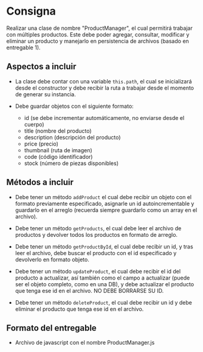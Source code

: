 # Consigna

Realizar una clase de nombre "ProductManager", el cual permitirá trabajar con múltiples productos. Este debe poder agregar, consultar, modificar y eliminar un producto y manejarlo en persistencia de archivos (basado en entregable 1).

## Aspectos a incluir

- La clase debe contar con una variable `this.path`, el cual se inicializará desde el constructor y debe recibir la ruta a trabajar desde el momento de generar su instancia.

- Debe guardar objetos con el siguiente formato:
    - id (se debe incrementar automáticamente, no enviarse desde el cuerpo)
    - title (nombre del producto)
    - description (descripción del producto)
    - price (precio)
    - thumbnail (ruta de imagen)
    - code (código identificador)
    - stock (número de piezas disponibles)

## Métodos a incluir

- Debe tener un método `addProduct` el cual debe recibir un objeto con el formato previamente especificado, asignarle un id autoincrementable y guardarlo en el arreglo (recuerda siempre guardarlo como un array en el archivo).

- Debe tener un método `getProducts`, el cual debe leer el archivo de productos y devolver todos los productos en formato de arreglo.

- Debe tener un método `getProductById`, el cual debe recibir un id, y tras leer el archivo, debe buscar el producto con el id especificado y devolverlo en formato objeto.

- Debe tener un método `updateProduct`, el cual debe recibir el id del producto a actualizar, así también como el campo a actualizar (puede ser el objeto completo, como en una DB), y debe actualizar el producto que tenga ese id en el archivo. NO DEBE BORRARSE SU ID.

- Debe tener un método `deleteProduct`, el cual debe recibir un id y debe eliminar el producto que tenga ese id en el archivo.



## Formato del entregable

- Archivo de javascript con el nombre ProductManager.js


